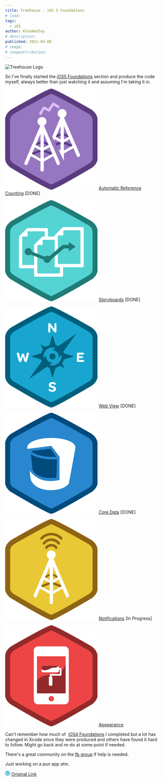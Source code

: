 ```yaml
---
title: Treehouse - iOS 5 Foundations
# lead:
tags:
  - iOS
author: AlexHedley
# description:
published: 2012-04-08
# image:
# imageattribution:
---
```


![Treehouse Logo](images/logo-76385d4dcdd1dd0af1b6a04aa4f9a2d3.jpg "Treehouse Logo")

So I've finally started the [iOS5 Foundations](http://teamtreehouse.com/library/ios-5-foundations/) section and produce the code myself, always better than just watching it and assuming I'm taking it in.

![](images/iOS5_AutomaticReferenceCounting.png "ARC") [Automatic Reference Counting](http://teamtreehouse.com/library/ios-5-foundations/automatic-reference-counting) \[DONE\]

![](images/iOS5_Storyboards.png) [Storyboards](http://teamtreehouse.com/library/ios-5-foundations/storyboards) \[DONE\]

![](images/iOS_5_WebView.png) [Web View](http://teamtreehouse.com/library/ios-5-foundations/web-view) \[DONE\]

![](images/iOS5_DataCore.png) [Core Data](http://teamtreehouse.com/library/ios-5-foundations/core-data) \[DONE\]

![](images/iOS5_Notifications.png) [Notifications](http://teamtreehouse.com/library/ios-5-foundations/notifications) \[In Progress\]

![](images/iOS5_Appearance.png) [Appearance](http://teamtreehouse.com/library/ios-5-foundations/appearance)

Can't remember how much of  [iOS4 Foundations](http://teamtreehouse.com/library/ios-4-foundations/) I completed but a lot has changed in Xcode since they were produced and others have found it hard to follow. Might go back and re-do at some point if needed.

There's a great community on the [fb group](https://www.facebook.com/groups/164031216987291/) if help is needed.

Just working on a pun app atm.

![Wordpress](../images/wordpress.png "Wordpress") [Original Link](https://alexhedley.wordpress.com/2012/04/08/treehouse-ios-5-foundations/)
